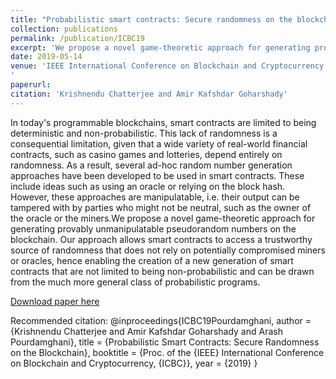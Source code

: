 ```yaml
---
title: "Probabilistic smart contracts: Secure randomness on the blockchain"
collection: publications
permalink: /publication/ICBC19
excerpt: 'We propose a novel game-theoretic approach for generating provably unmanipulatable pseudorandom numbers on the blockchain.'
date: 2019-05-14
venue: 'IEEE International Conference on Blockchain and Cryptocurrency (ICBC)
'
paperurl: 
citation: 'Krishnendu Chatterjee and Amir Kafshdar Goharshady'
---
```

In today's programmable blockchains, smart contracts are limited to being deterministic and non-probabilistic. This lack of randomness is a consequential limitation, given that a wide variety of real-world financial contracts, such as casino games and lotteries, depend entirely on randomness. As a result, several ad-hoc random number generation approaches have been developed to be used in smart contracts. These include ideas such as using an oracle or relying on the block hash. However, these approaches are manipulatable, i.e. their output can be tampered with by parties who might not be neutral, such as the owner of the oracle or the miners.We propose a novel game-theoretic approach for generating provably unmanipulatable pseudorandom numbers on the blockchain. Our approach allows smart contracts to access a trustworthy source of randomness that does not rely on potentially compromised miners or oracles, hence enabling the creation of a new generation of smart contracts that are not limited to being non-probabilistic and can be drawn from the much more general class of probabilistic programs.

[Download paper here](https://ieeexplore.ieee.org/abstract/document/8751326/)

Recommended citation: 
@inproceedings{ICBC19Pourdamghani,
  author    = {Krishnendu Chatterjee and
               Amir Kafshdar Goharshady and
               Arash Pourdamghani},
  title     = {Probabilistic Smart Contracts: Secure Randomness on the Blockchain},
  booktitle = {Proc. of the {IEEE} International Conference on Blockchain and Cryptocurrency,
               {ICBC}},
  year      = {2019}
}